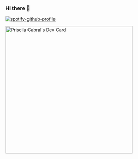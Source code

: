 ### Hi there 👋

[![spotify-github-profile](https://spotify-github-profile.vercel.app/api/view?uid=priscilacabral_&cover_image=true&theme=natemoo-re&show_offline=false&bar_color=53b14f&bar_color_cover=false)](https://github.com/kittinan/spotify-github-profile)

<a href="https://app.daily.dev/cabralpriscila"><img src="https://api.daily.dev/devcards/1031f1288f3e4c6ba450a93a9af71f97.png?r=dz0" width="400" alt="Priscila Cabral's Dev Card"/></a>

<!--
**cabralpriscila/cabralpriscila** is a ✨ _special_ ✨ repository because its `README.md` (this file) appears on your GitHub profile.

Here are some ideas to get you started:

- 🔭 I’m currently working on ...
- 🌱 I’m currently learning ...
- 👯 I’m looking to collaborate on ...
- 🤔 I’m looking for help with ...
- 💬 Ask me about ...
- 📫 How to reach me: ...
- 😄 Pronouns: ...
- ⚡ Fun fact: ...
-->
